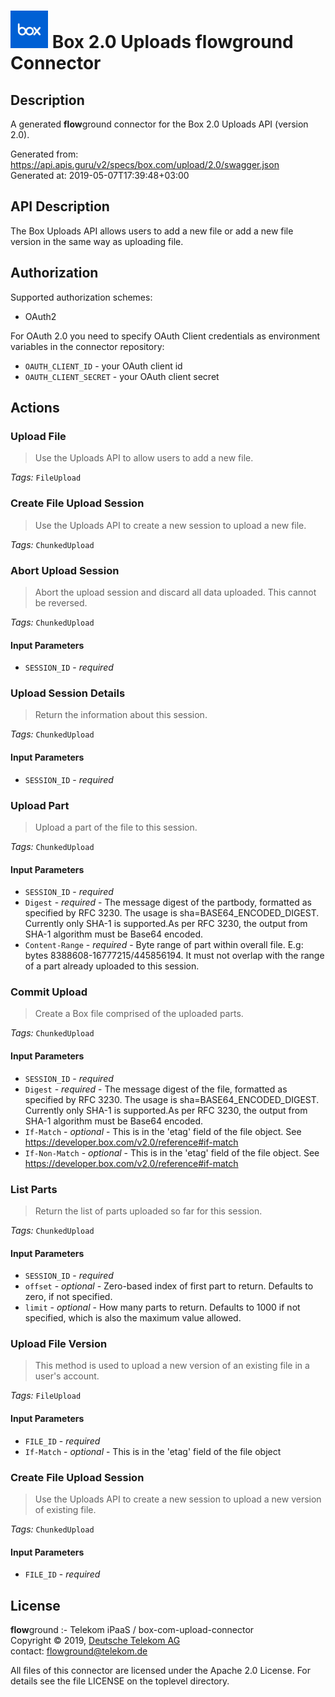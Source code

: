 # ![LOGO](logo.png) Box 2.0 Uploads **flow**ground Connector

## Description

A generated **flow**ground connector for the Box 2.0 Uploads API (version 2.0).

Generated from: https://api.apis.guru/v2/specs/box.com/upload/2.0/swagger.json<br/>
Generated at: 2019-05-07T17:39:48+03:00

## API Description

The Box Uploads API allows users to add a new file or add a new file version in the same way as uploading file.

## Authorization

Supported authorization schemes:
- OAuth2

For OAuth 2.0 you need to specify OAuth Client credentials as environment variables in the connector repository:
* `OAUTH_CLIENT_ID` - your OAuth client id
* `OAUTH_CLIENT_SECRET` - your OAuth client secret

## Actions

### Upload File

> Use the Uploads API to allow users to add a new file.

*Tags:* `FileUpload`

### Create File Upload Session

> Use the Uploads API to create a new session to upload a new file.

*Tags:* `ChunkedUpload`

### Abort Upload Session

> Abort the upload session and discard all data uploaded. This cannot be reversed.

*Tags:* `ChunkedUpload`

#### Input Parameters
* `SESSION_ID` - _required_

### Upload Session Details

> Return the information about this session.

*Tags:* `ChunkedUpload`

#### Input Parameters
* `SESSION_ID` - _required_

### Upload Part

> Upload a part of the file to this session.

*Tags:* `ChunkedUpload`

#### Input Parameters
* `SESSION_ID` - _required_
* `Digest` - _required_ - The message digest of the partbody, formatted as specified by RFC 3230. The usage is sha=BASE64_ENCODED_DIGEST. Currently only SHA-1 is supported.As per RFC 3230, the output from SHA-1 algorithm must be Base64 encoded.
* `Content-Range` - _required_ - Byte range of part within overall file. E.g: bytes 8388608-16777215/445856194. It must not overlap with the range of a part already uploaded to this session.

### Commit Upload

> Create a Box file comprised of the uploaded parts.

*Tags:* `ChunkedUpload`

#### Input Parameters
* `SESSION_ID` - _required_
* `Digest` - _required_ - The message digest of the file, formatted as specified by RFC 3230. The usage is sha=BASE64_ENCODED_DIGEST. Currently only SHA-1 is supported.As per RFC 3230, the output from SHA-1 algorithm must be Base64 encoded.
* `If-Match` - _optional_ - This is in the 'etag' field of the file object. See https://developer.box.com/v2.0/reference#if-match
* `If-Non-Match` - _optional_ - This is in the 'etag' field of the file object. See https://developer.box.com/v2.0/reference#if-match

### List Parts

> Return the list of parts uploaded so far for this session.

*Tags:* `ChunkedUpload`

#### Input Parameters
* `SESSION_ID` - _required_
* `offset` - _optional_ - Zero-based index of first part to return. Defaults to zero, if not specified.
* `limit` - _optional_ - How many parts to return. Defaults to 1000 if not specified, which is also the maximum value allowed.

### Upload File Version

> This method is used to upload a new version of an existing file in a user's account.

*Tags:* `FileUpload`

#### Input Parameters
* `FILE_ID` - _required_
* `If-Match` - _optional_ - This is in the 'etag' field of the file object

### Create File Upload Session

> Use the Uploads API to create a new session to upload a new version of existing file.

*Tags:* `ChunkedUpload`

#### Input Parameters
* `FILE_ID` - _required_

## License

**flow**ground :- Telekom iPaaS / box-com-upload-connector<br/>
Copyright © 2019, [Deutsche Telekom AG](https://www.telekom.de)<br/>
contact: flowground@telekom.de

All files of this connector are licensed under the Apache 2.0 License. For details
see the file LICENSE on the toplevel directory.
